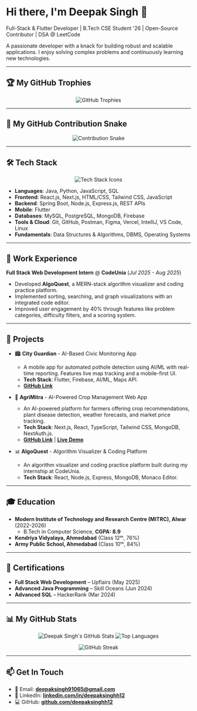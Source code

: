 # Hi there, I'm Deepak Singh 👋

Full-Stack & Flutter Developer | B.Tech CSE Student '26 | Open-Source Contributor | DSA @ LeetCode

A passionate developer with a knack for building robust and scalable applications. I enjoy solving complex problems and continuously learning new technologies.

---

## 🏆 My GitHub Trophies
<p align="center">
  <img src="https://github-profile-trophy.vercel.app/?username=deepaksinghh12&theme=radical&no-scroll=true&column=-1" alt="GitHub Trophies" />
</p>

---

## 🐍 My GitHub Contribution Snake

<p align="center">
  <img src="https://raw.githubusercontent.com/deepaksinghh12/deepaksinghh12/output/github-contribution-grid-snake.svg" alt="Contribution Snake" />
</p>

---

## 🛠️ Tech Stack

<p align="center">
  <img src="https://skillicons.dev/icons?i=java,python,js,html,css,react,nextjs,tailwind,nodejs,express,spring,flutter,mysql,postgresql,mongodb,firebase,git,github,postman,figma,vercel,vscode,linux" alt="Tech Stack Icons" />
</p>

- **Languages**: Java, Python, JavaScript, SQL
- **Frontend**: React.js, Next.js, HTML/CSS, Tailwind CSS, JavaScript
- **Backend**: Spring Boot, Node.js, Express.js, REST APIs
- **Mobile**: Flutter
- **Databases**: MySQL, PostgreSQL, MongoDB, Firebase
- **Tools & Cloud**: Git, GitHub, Postman, Figma, Vercel, IntelliJ, VS Code, Linux
- **Fundamentals**: Data Structures & Algorithms, DBMS, Operating Systems

---

## 💼 Work Experience

**Full Stack Web Development Intern** @ **CodeUnia** (_Jul 2025 - Aug 2025_)
- Developed **AlgoQuest**, a MERN-stack algorithm visualizer and coding practice platform.
- Implemented sorting, searching, and graph visualizations with an integrated code editor.
- Improved user engagement by 40% through features like problem categories, difficulty filters, and a scoring system.

---

## 🚀 Projects

- 🏙️ **City Guardian** - AI-Based Civic Monitoring App
  - A mobile app for automated pothole detection using AI/ML with real-time reporting. Features live map tracking and a mobile-first UI.
  - **Tech Stack**: Flutter, Firebase, AI/ML, Maps API.
  - [**GitHub Link**](https://github.com/deepaksinghh12/City-Guardian)

- 🌱 **AgriMitra** - AI-Powered Crop Management Web App
  - An AI-powered platform for farmers offering crop recommendations, plant disease detection, weather forecasts, and market price tracking.
  - **Tech Stack**: Next.js, React, TypeScript, Tailwind CSS, MongoDB, NextAuth.js.
  - [**GitHub Link**](https://github.com/deepaksinghh12/AgriMitra) | [**Live Demo**](https://your-live-demo-link.com)

- 📊 **AlgoQuest** - Algorithm Visualizer & Coding Platform
  - An algorithm visualizer and coding practice platform built during my internship at CodeUnia.
  - **Tech Stack**: React, Node.js, Express, MongoDB, Monaco Editor.

---

## 🎓 Education

- **Modern Institute of Technology and Research Centre (MITRC), Alwar** (2022-2026)
  - B.Tech in Computer Science, **CGPA: 8.9**
- **Kendriya Vidyalaya, Ahmedabad** (Class 12ᵗʰ, 76%)
- **Army Public School, Ahmedabad** (Class 10ᵗʰ, 84%)

---

## 📜 Certifications

- **Full Stack Web Development** – Upflairs (May 2025)
- **Advanced Java Programming** – Skill Oceans (Jun 2024)
- **Advanced SQL** – HackerRank (Mar 2024)

---

## 📊 My GitHub Stats

<p align="center">
  <img src="https://github-readme-stats.vercel.app/api?username=deepaksinghh12&show_icons=true&theme=radical&count_private=true" alt="Deepak Singh's GitHub Stats" />
  <img src="https://github-readme-stats.vercel.app/api/top-langs/?username=deepaksinghh12&layout=compact&theme=radical" alt="Top Languages" />
</p>
<p align="center">
  <img src="https://github-readme-streak-stats.herokuapp.com/?user=deepaksinghh12&theme=radical" alt="GitHub Streak" />
</p>

---

## 📫 Get In Touch

- 📧 Email: **deepaksingh91065@gmail.com**
- 💼 LinkedIn: [**linkedin.com/in/deepaksinghh12**](https://www.linkedin.com/in/deepaksinghh12)
- 💻 GitHub: [**github.com/deepaksinghh12**](https://github.com/deepaksinghh12)

